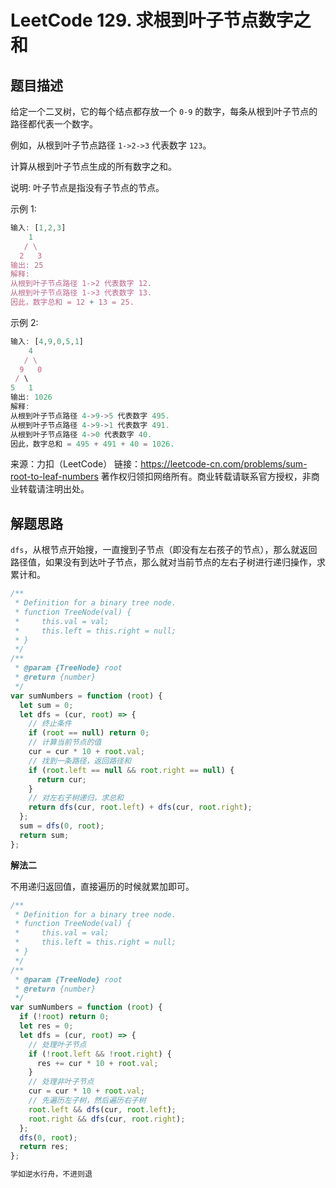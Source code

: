 # LeetCode 129. 求根到叶子节点数字之和

## 题目描述

给定一个二叉树，它的每个结点都存放一个 `0-9` 的数字，每条从根到叶子节点的路径都代表一个数字。

例如，从根到叶子节点路径 `1->2->3` 代表数字 `123`。

计算从根到叶子节点生成的所有数字之和。

说明: 叶子节点是指没有子节点的节点。

示例 1:

```javascript
输入: [1,2,3]
    1
   / \
  2   3
输出: 25
解释:
从根到叶子节点路径 1->2 代表数字 12.
从根到叶子节点路径 1->3 代表数字 13.
因此，数字总和 = 12 + 13 = 25.
```

示例 2:

```javascript
输入: [4,9,0,5,1]
    4
   / \
  9   0
 / \
5   1
输出: 1026
解释:
从根到叶子节点路径 4->9->5 代表数字 495.
从根到叶子节点路径 4->9->1 代表数字 491.
从根到叶子节点路径 4->0 代表数字 40.
因此，数字总和 = 495 + 491 + 40 = 1026.
```

来源：力扣（LeetCode）
链接：https://leetcode-cn.com/problems/sum-root-to-leaf-numbers
著作权归领扣网络所有。商业转载请联系官方授权，非商业转载请注明出处。

## 解题思路

`dfs`，从根节点开始搜，一直搜到子节点（即没有左右孩子的节点），那么就返回路径值，如果没有到达叶子节点，那么就对当前节点的左右子树进行递归操作，求累计和。

```javascript
/**
 * Definition for a binary tree node.
 * function TreeNode(val) {
 *     this.val = val;
 *     this.left = this.right = null;
 * }
 */
/**
 * @param {TreeNode} root
 * @return {number}
 */
var sumNumbers = function (root) {
  let sum = 0;
  let dfs = (cur, root) => {
    // 终止条件
    if (root == null) return 0;
    // 计算当前节点的值
    cur = cur * 10 + root.val;
    // 找到一条路径，返回路径和
    if (root.left == null && root.right == null) {
      return cur;
    }
    // 对左右子树递归，求总和
    return dfs(cur, root.left) + dfs(cur, root.right);
  };
  sum = dfs(0, root);
  return sum;
};
```

**解法二**

不用递归返回值，直接遍历的时候就累加即可。

```javascript
/**
 * Definition for a binary tree node.
 * function TreeNode(val) {
 *     this.val = val;
 *     this.left = this.right = null;
 * }
 */
/**
 * @param {TreeNode} root
 * @return {number}
 */
var sumNumbers = function (root) {
  if (!root) return 0;
  let res = 0;
  let dfs = (cur, root) => {
    // 处理叶子节点
    if (!root.left && !root.right) {
      res += cur * 10 + root.val;
    }
    // 处理非叶子节点
    cur = cur * 10 + root.val;
    // 先遍历左子树，然后遍历右子树
    root.left && dfs(cur, root.left);
    root.right && dfs(cur, root.right);
  };
  dfs(0, root);
  return res;
};
```

```javascript
学如逆水行舟，不进则退
```
